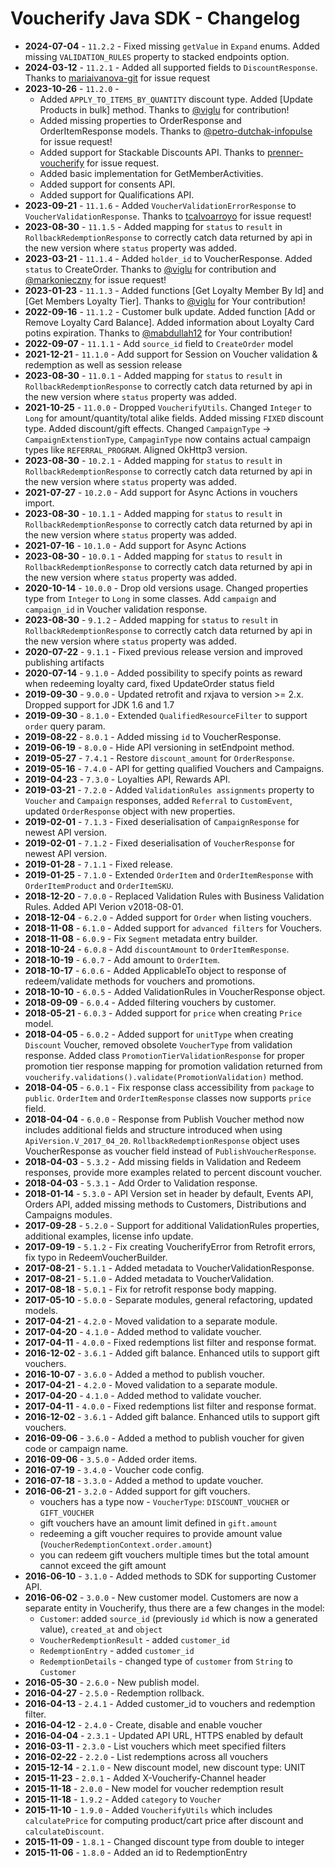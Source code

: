 Voucherify Java SDK - Changelog
===============================
- **2024-07-04** - `11.2.2` - Fixed missing `getValue` in `Expand` enums. Added missing `VALIDATION_RULES` property to stacked endpoints option.
- **2024-03-12** - `11.2.1` - Added all supported fields to `DiscountResponse`. Thanks to [mariaivanova-git](https://github.com/mariaivanova-git) for issue request
- **2023-10-26** - `11.2.0` -
  * Added `APPLY_TO_ITEMS_BY_QUANTITY` discount type. Added [Update Products in bulk] method. Thanks to [@viglu](https://github.com/viglu) for contribution!
  * Added missing properties to OrderResponse and OrderItemResponse models. Thanks to [@petro-dutchak-infopulse](https://github.com/petro-dutchak-infopulse) for issue request!
  * Added support for Stackable Discounts API. Thanks to [prenner-voucherify](https://github.com/prenner-voucherify) for issue request.
  * Added basic implementation for GetMemberActivities.
  * Added support for consents API.
  * Added support for Qualifications API.
- **2023-09-21** - `11.1.6` - Added `VoucherValidationErrorResponse` to `VoucherValidationResponse`. Thanks to [tcalvoarroyo](https://github.com/tcalvoarroyo) for issue request!
- **2023-08-30** - `11.1.5` - Added mapping for `status` to `result` in `RollbackRedemptionResponse` to correctly catch data returned by api in the new version where `status` property was added.
- **2023-03-21** - `11.1.4` - Added `holder_id` to VoucherResponse. Added `status` to CreateOrder.  Thanks to [@viglu](https://github.com/viglu) for contribution and [@markonieczny](https://github.com/markonieczny) for issue request!
- **2023-01-23** - `11.1.3` - Added functions [Get Loyalty Member By Id] and [Get Members Loyalty Tier]. Thanks to [@viglu](https://github.com/viglu) for Your contribution!
- **2022-09-16** - `11.1.2` - Customer bulk update. Added function [Add or Remove Loyalty Card Balance]. Added information about Loyalty Card potins expiration. Thanks to [@mabdullah12](https://github.com/mabdullah12) for Your contribution!
- **2022-09-07** - `11.1.1` - Add `source_id` field to `CreateOrder` model
- **2021-12-21** - `11.1.0` - Add support for Session on Voucher validation & redemption as well as session release
- **2023-08-30** - `11.0.1` - Added mapping for `status` to `result` in `RollbackRedemptionResponse` to correctly catch data returned by api in the new version where `status` property was added.
- **2021-10-25** - `11.0.0` - Dropped `VoucherifyUtils`. Changed `Integer` to `Long` for amount/quantity/total alike fields. Added missing `FIXED` discount type. Added discount/gift effects. Changed `CampaignType` -> `CampaignExtenstionType`, `CampaginType` now contains actual campaign types like `REFERRAL_PROGRAM`. Aligned OkHttp3 version.
- **2023-08-30** - `10.2.1` - Added mapping for `status` to `result` in `RollbackRedemptionResponse` to correctly catch data returned by api in the new version where `status` property was added.
- **2021-07-27** - `10.2.0` - Add support for Async Actions in vouchers import.
- **2023-08-30** - `10.1.1` - Added mapping for `status` to `result` in `RollbackRedemptionResponse` to correctly catch data returned by api in the new version where `status` property was added.
- **2021-07-16** - `10.1.0` - Add support for Async Actions
- **2023-08-30** - `10.0.1` - Added mapping for `status` to `result` in `RollbackRedemptionResponse` to correctly catch data returned by api in the new version where `status` property was added.
- **2020-10-14** - `10.0.0` - Drop old versions usage. Changed properties type from `Integer` to `Long` in some classes. Add `campaign` and `campaign_id` in Voucher validation response.
- **2023-08-30** - `9.1.2` - Added mapping for `status` to `result` in `RollbackRedemptionResponse` to correctly catch data returned by api in the new version where `status` property was added.
- **2020-07-22** - `9.1.1` - Fixed previous release version and improved publishing artifacts
- **2020-07-14** - `9.1.0` - Added possibility to specify points as reward when redeeming loyalty card, fixed UpdateOrder status field
- **2019-09-30** - `9.0.0` - Updated retrofit and rxjava to version >= 2.x. Dropped support for JDK 1.6 and 1.7
- **2019-09-30** - `8.1.0` - Extended `QualifiedResourceFilter` to support `order` query param.
- **2019-08-22** - `8.0.1` - Added missing `id` to VoucherResponse.
- **2019-06-19** - `8.0.0` - Hide API versioning in setEndpoint method.
- **2019-05-27** - `7.4.1` - Restore `discount_amount` for `OrderResponse`.
- **2019-05-16** - `7.4.0` - API for getting qualified Vouchers and Campaigns.
- **2019-04-23** - `7.3.0` - Loyalties API, Rewards API.
- **2019-03-21** - `7.2.0` - Added `ValidationRules assignments` property to `Voucher` and `Campaign` responses, added `Referral` to `CustomEvent`, updated `OrderResponse` object with new properties.
- **2019-02-01** - `7.1.3` - Fixed deserialisation of `CampaignResponse` for newest API version.
- **2019-02-01** - `7.1.2` - Fixed deserialisation of `VoucherResponse` for newest API version.
- **2019-01-28** - `7.1.1` - Fixed release.
- **2019-01-25** - `7.1.0` - Extended `OrderItem` and `OrderItemResponse` with `OrderItemProduct` and `OrderItemSKU`.
- **2018-12-20** - `7.0.0` - Replaced Validation Rules with Business Validation Rules. Added API Verion v2018-08-01.
- **2018-12-04** - `6.2.0` - Added support for `Order` when listing vouchers.
- **2018-11-08** - `6.1.0` - Added support for `advanced filters` for Vouchers.
- **2018-11-08** - `6.0.9` - Fix `Segment` metadata entry builder.
- **2018-10-24** - `6.0.8` - Add `discountAmount` to `OrderItemResponse`.
- **2018-10-19** - `6.0.7` - Add amount to `OrderItem`.
- **2018-10-17** - `6.0.6` - Added ApplicableTo object to response of redeem/validate methods for vouchers and promotions.
- **2018-10-10** - `6.0.5` - Added ValidationRules in VoucherResponse object.
- **2018-09-09** - `6.0.4` - Added filtering vouchers by customer.
- **2018-05-21** - `6.0.3` - Added support for `price` when creating `Price` model.
- **2018-04-05** - `6.0.2` - Added support for `unitType` when creating `Discount` Voucher, removed obsolete `VoucherType` from validation response. Added class `PromotionTierValidationResponse` for proper promotion tier response mapping for promotion validation returned from `voucherify.validations().validate(PromotionValidation)` method.
- **2018-04-05** - `6.0.1` - Fix response class accessibility from `package` to `public`. `OrderItem` and `OrderItemResponse` classes now supports `price` field.
- **2018-04-04** - `6.0.0` - Response from Publish Voucher method now includes additional fields and structure introduced when using `ApiVersion.V_2017_04_20`. `RollbackRedemptionResponse` object uses VoucherResponse as voucher field instead of `PublishVoucherResponse`.
- **2018-04-03** - `5.3.2` - Add missing fields in Validation and Redeem responses, provide more examples related to percent discount voucher.
- **2018-04-03** - `5.3.1` - Add Order to Validation response.
- **2018-01-14** - `5.3.0` - API Version set in header by default, Events API, Orders API, added missing methods to Customers, Distributions and Campaigns modules.
- **2017-09-28** - `5.2.0` - Support for additional ValidationRules properties, additional examples, license info update.
- **2017-09-19** - `5.1.2` - Fix creating VoucherifyError from Retrofit errors, fix typo in RedeemVoucherBuilder.
- **2017-08-21** - `5.1.1` - Added metadata to VoucherValidationResponse.
- **2017-08-21** - `5.1.0` - Added metadata to VoucherValidation.
- **2017-08-18** - `5.0.1` - Fix for retrofit response body mapping.
- **2017-05-10** - `5.0.0` - Separate modules, general refactoring, updated models.
- **2017-04-21** - `4.2.0` - Moved validation to a separate module.
- **2017-04-20** - `4.1.0` - Added method to validate voucher.
- **2017-04-11** - `4.0.0` - Fixed redemptions list filter and response format.
- **2016-12-02** - `3.6.1` - Added gift balance. Enhanced utils to support gift vouchers.
- **2016-10-07** - `3.6.0` - Added a method to publish voucher.
- **2017-04-21** - `4.2.0` - Moved validation to a separate module.
- **2017-04-20** - `4.1.0` - Added method to validate voucher.
- **2017-04-11** - `4.0.0` - Fixed redemptions list filter and response format.
- **2016-12-02** - `3.6.1` - Added gift balance. Enhanced utils to support gift vouchers.
- **2016-09-06** - `3.6.0` - Added a method to publish voucher for given code or campaign name.
- **2016-09-06** - `3.5.0` - Added order items.
- **2016-07-19** - `3.4.0` - Voucher code config.
- **2016-07-18** - `3.3.0` - Added a method to update voucher.
- **2016-06-21** - `3.2.0` - Added support for gift vouchers.
  - vouchers has a type now - `VoucherType`: `DISCOUNT_VOUCHER` or `GIFT_VOUCHER`
  - gift vouchers have an amount limit defined in `gift.amount`
  - redeeming a gift voucher requires to provide amount value (`VoucherRedemptionContext.order.amount`)
  - you can redeem gift vouchers multiple times but the total amount cannot exceed the gift amount
- **2016-06-10** - `3.1.0` - Added methods to SDK for supporting Customer API.
- **2016-06-02** - `3.0.0` - New customer model. Customers are now a separate entity in Voucherify, thus there are a few changes in the model:
  - `Customer`: added `source_id` (previously `id` which is now a generated value), `created_at` and `object`
  - `VoucherRedemptionResult` - added `customer_id`
  - `RedemptionEntry` - added `customer_id`
  - `RedemptionDetails` - changed type of  `customer` from `String` to `Customer`
- **2016-05-30** - `2.6.0` - New publish model.
- **2016-04-27** - `2.5.0` - Redemption rollback.
- **2016-04-13** - `2.4.1` - Added customer_id to vouchers and redemption filter.
- **2016-04-12** - `2.4.0` - Create, disable and enable voucher
- **2016-04-04** - `2.3.1` - Updated API URL, HTTPS enabled by default
- **2016-03-11** - `2.3.0` - List vouchers which meet specified filters
- **2016-02-22** - `2.2.0` - List redemptions across all vouchers
- **2015-12-14** - `2.1.0` - New discount model, new discount type: UNIT
- **2015-11-23** - `2.0.1` - Added X-Voucherify-Channel header
- **2015-11-18** - `2.0.0` - New model for voucher redemption result
- **2015-11-18** - `1.9.2` - Added `category` to `Voucher`
- **2015-11-10** - `1.9.0` - Added `VoucherifyUtils` which includes `calculatePrice` for computing product/cart price
  after discount and `calculateDiscount`.
- **2015-11-09** - `1.8.1` - Changed discount type from double to integer
- **2015-11-06** - `1.8.0` - Added an id to RedemptionEntry
